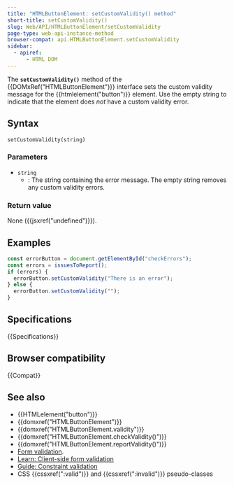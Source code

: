 ```yaml
---
title: "HTMLButtonElement: setCustomValidity() method"
short-title: setCustomValidity()
slug: Web/API/HTMLButtonElement/setCustomValidity
page-type: web-api-instance-method
browser-compat: api.HTMLButtonElement.setCustomValidity
sidebar:
  - apiref:
      - HTML DOM
---
```


The **`setCustomValidity()`** method of the {{DOMxRef("HTMLButtonElement")}} interface sets the custom validity message for the {{htmlelement("button")}} element. Use the empty string to indicate that the element does _not_ have a custom validity error.

## Syntax

```js-nolint
setCustomValidity(string)
```

### Parameters

- `string`
  - : The string containing the error message. The empty string removes any custom validity errors.

### Return value

None ({{jsxref("undefined")}}).

## Examples

```js
const errorButton = document.getElementById("checkErrors");
const errors = issuesToReport();
if (errors) {
  errorButton.setCustomValidity("There is an error");
} else {
  errorButton.setCustomValidity("");
}
```

## Specifications

{{Specifications}}

## Browser compatibility

{{Compat}}

## See also

- {{HTMLelement("button")}}
- {{domxref("HTMLButtonElement")}}
- {{domxref("HTMLButtonElement.validity")}}
- {{domxref("HTMLButtonElement.checkValidity()")}}
- {{domxref("HTMLButtonElement.reportValidity()")}}
- [Form validation](/en-US/docs/Web/HTML/Guides/Constraint_validation).
- [Learn: Client-side form validation](/en-US/docs/Learn_web_development/Extensions/Forms/Form_validation)
- [Guide: Constraint validation](/en-US/docs/Web/HTML/Guides/Constraint_validation)
- CSS {{cssxref(":valid")}} and {{cssxref(":invalid")}} pseudo-classes
